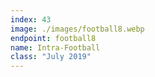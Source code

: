 ```yaml
---
index: 43
image: ./images/football8.webp
endpoint: football8
name: Intra-Football
class: "July 2019"
---
```

